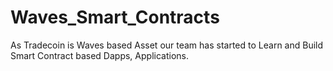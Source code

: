 # Waves_Smart_Contracts
As Tradecoin is Waves based Asset our team has started to Learn and Build Smart Contract based Dapps, Applications.
